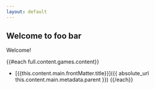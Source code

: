 ```yaml
---
layout: default
---
```


## Welcome to foo bar

Welcome!

{{#each full.content.games.content}}
  * [{{this.content.main.frontMatter.title}}]({{ absolute_url this.content.main.metadata.parent }})
{{/each}}
